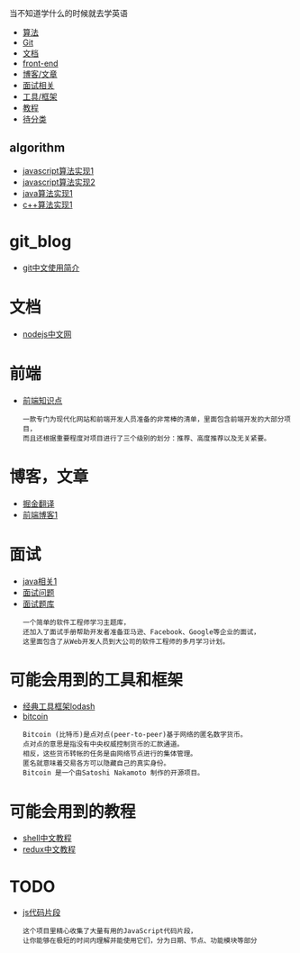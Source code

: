 当不知道学什么的时候就去学英语

  - [算法](##algorithm)
  - [Git](#git_blog)
  - [文档](#文档)
  - [front-end](#前端)
  - [博客/文章](#博客)
  - [面试相关](#面试)
  - [工具/框架](#可能会用到的工具和框架)
  - [教程](#可能会用到的教程)
  - [待分类](#TODO)


## algorithm
  - [javascript算法实现1](https://github.com/mgechev/javascript-algorithms)
  - [javascript算法实现2](https://github.com/duereg/js-algorithms)
  - [java算法实现1](https://github.com/TheAlgorithms/Java)
  - [c++算法实现1](https://github.com/gatieme/CodingInterviews)
# git_blog
  - [git中文使用简介](https://github.com/geeeeeeeeek/git-recipes/wiki)
# 文档
  - [nodejs中文网](https://github.com/nodejscn/node-api-cn)
# 前端
  - [前端知识点](https://github.com/thedaviddias/Front-End-Checklist)
    ```
    一款专门为现代化网站和前端开发人员准备的非常棒的清单，里面包含前端开发的大部分项目，
    而且还根据重要程度对项目进行了三个级别的划分：推荐、高度推荐以及无关紧要。
    ```
# 博客，文章
  - [掘金翻译](https://github.com/xitu/gold-miner)
  - [前端博客1](https://github.com/camsong/blog)
# 面试
  - [java相关1](https://github.com/kdn251/interviews)
  - [面试问题](https://github.com/MaximAbramchuck/awesome-interview-questions)
  - [面试题库](https://github.com/jwasham/coding-interview-university)
    ```
    一个简单的软件工程师学习主题库，
    还加入了面试手册帮助开发者准备亚马逊、Facebook、Google等企业的面试，
    这里面包含了从Web开发人员到大公司的软件工程师的多月学习计划。
    ```
# 可能会用到的工具和框架
  - [经典工具框架lodash](https://github.com/lodash/lodash)
  - [bitcoin](https://github.com/bitcoin/bitcoin)
    ```
    Bitcoin (比特币)是点对点(peer-to-peer)基于网络的匿名数字货币。
    点对点的意思是指没有中央权威控制货币的汇款通道。
    相反，这些货币转帐的任务是由网络节点进行的集体管理。
    匿名就意味着交易各方可以隐藏自己的真实身份。
    Bitcoin 是一个由Satoshi Nakamoto 制作的开源项目。
    ```
# 可能会用到的教程
  - [shell中文教程](https://github.com/billie66/TLCL)
  - [redux中文教程](https://github.com/camsong/redux-in-chinese)
# TODO
  - [js代码片段](https://github.com/Chalarangelo/30-seconds-of-code)
    ```
    这个项目里精心收集了大量有用的JavaScript代码片段，
    让你能够在极短的时间内理解并能使用它们，分为日期、节点、功能模块等部分
    ```

